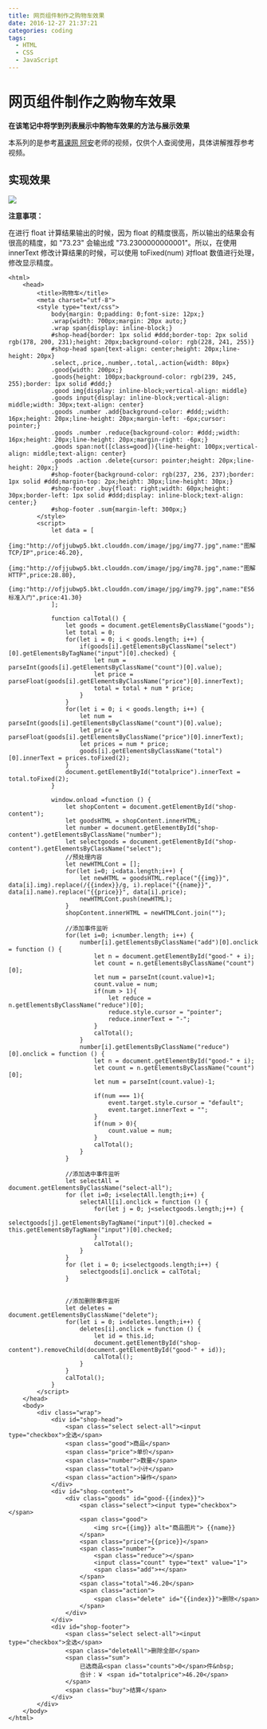 ```yaml
---
title: 网页组件制作之购物车效果
date: 2016-12-27 21:37:21
categories: coding
tags:
  - HTML
  - CSS
  - JavaScript
---
```

# 网页组件制作之购物车效果

**在该笔记中将学到列表展示中购物车效果的方法与展示效果**

本系列的是参考[慕课网 阿安](http://www.imooc.com/u/101164/courses?sort=publish)老师的视频，仅供个人查阅使用，具体讲解推荐参考视频。

## 实现效果

![](http://ofjjubwp5.bkt.clouddn.com/image/jpg/img81.PNG)

**注意事项：**

在进行 float 计算结果输出的时候，因为 float 的精度很高，所以输出的结果会有很高的精度，如 "73.23" 会输出成 "73.2300000000001"。所以，在使用 innerText 修改计算结果的时候，可以使用 toFixed(num) 对float 数值进行处理，修改显示精度。

<!--mroe-->
	
	<html>
	    <head>
	        <title>购物车</title>
	        <meta charset="utf-8">
	        <style type="text/css">
	            body{margin: 0;padding: 0;font-size: 12px;}
	            .wrap{width: 700px;margin: 20px auto;}
	            .wrap span{display: inline-block;}
	            #shop-head{border: 1px solid #ddd;border-top: 2px solid rgb(178, 200, 231);height: 20px;background-color: rgb(228, 241, 255)}
	            #shop-head span{text-align: center;height: 20px;line-height: 20px}
	            .select,.price,.number,.total,.action{width: 80px}
	            .good{width: 200px;}
	            .goods{height: 100px;background-color: rgb(239, 245, 255);border: 1px solid #ddd;}
	            .good img{display: inline-block;vertical-align: middle}
	            .goods input{display: inline-block;vertical-align: middle;width: 30px;text-align: center}
	            .goods .number .add{background-color: #ddd;;width: 16px;height: 20px;line-height: 20px;margin-left: -6px;cursor: pointer;}
	            .goods .number .reduce{background-color: #ddd;;width: 16px;height: 20px;line-height: 20px;margin-right: -6px;}
	            .goods span:not([class=good]){line-height: 100px;vertical-align: middle;text-align: center}
	            .goods .action .delete{cursor: pointer;height: 20px;line-height: 20px;}
	            #shop-footer{background-color: rgb(237, 236, 237);border: 1px solid #ddd;margin-top: 2px;height: 30px;line-height: 30px;}
	            #shop-footer .buy{float: right;width: 60px;height: 30px;border-left: 1px solid #ddd;display: inline-block;text-align: center;}
	            #shop-footer .sum{margin-left: 300px;}
	        </style>
	        <script>
	            let data = [  
	                {img:"http://ofjjubwp5.bkt.clouddn.com/image/jpg/img77.jpg",name:"图解TCP/IP",price:46.20},
	                {img:"http://ofjjubwp5.bkt.clouddn.com/image/jpg/img78.jpg",name:"图解HTTP",price:28.80},
	                {img:"http://ofjjubwp5.bkt.clouddn.com/image/jpg/img79.jpg",name:"ES6标准入门",price:41.30}
	            ];
	
	            function calTotal() {  
	                let goods = document.getElementsByClassName("goods");
	                let total = 0;
	                for(let i = 0; i < goods.length; i++) {
	                    if(goods[i].getElementsByClassName("select")[0].getElementsByTagName("input")[0].checked) {
	                        let num = parseInt(goods[i].getElementsByClassName("count")[0].value);
	                        let price = parseFloat(goods[i].getElementsByClassName("price")[0].innerText);
	                        total = total + num * price;
	                    }
	                }
	                for(let i = 0; i < goods.length; i++) {
	                    let num = parseInt(goods[i].getElementsByClassName("count")[0].value);
	                    let price = parseFloat(goods[i].getElementsByClassName("price")[0].innerText);
	                    let prices = num * price;
	                    goods[i].getElementsByClassName("total")[0].innerText = prices.toFixed(2);
	                }
	                document.getElementById("totalprice").innerText = total.toFixed(2);
	            }
	
	            window.onload =function () {  
	                let shopContent = document.getElementById("shop-content");
	                let goodsHTML = shopContent.innerHTML;
	                let number = document.getElementById("shop-content").getElementsByClassName("number");
	                let selectgoods = document.getElementById("shop-content").getElementsByClassName("select");
	                //预处理内容
	                let newHTMLCont = [];
	                for(let i=0; i<data.length;i++) {
	                    let newHTML = goodsHTML.replace("{{img}}", data[i].img).replace(/{{index}}/g, i).replace("{{name}}", data[i].name).replace("{{price}}", data[i].price);
	                    newHTMLCont.push(newHTML);
	                }
	                shopContent.innerHTML = newHTMLCont.join("");
	
	                //添加事件监听
	                for(let i=0; i<number.length; i++) {
	                    number[i].getElementsByClassName("add")[0].onclick = function () {  
	                        let n = document.getElementById("good-" + i);
	                        let count = n.getElementsByClassName("count")[0];
	                        let num = parseInt(count.value)+1;
	                        count.value = num;
	                        if(num > 1){
	                            let reduce = n.getElementsByClassName("reduce")[0];
	                            reduce.style.cursor = "pointer";
	                            reduce.innerText = "-";
	                        }
	                        calTotal();
	                    }
	                    number[i].getElementsByClassName("reduce")[0].onclick = function () { 
	                        let n = document.getElementById("good-" + i); 
	                        let count = n.getElementsByClassName("count")[0];
	                        let num = parseInt(count.value)-1;
	                        
	                        if(num === 1){
	                            event.target.style.cursor = "default";
	                            event.target.innerText = "";
	                        }
	                        if(num > 0){
	                            count.value = num;
	                        }
	                        calTotal();       
	                    }
	                }
	
	                //添加选中事件监听
	                let selectAll = document.getElementsByClassName("select-all");
	                for (let i=0; i<selectAll.length;i++) {
	                    selectAll[i].onclick = function () {
	                        for(let j = 0; j<selectgoods.length;j++) {
	                            selectgoods[j].getElementsByTagName("input")[0].checked = this.getElementsByTagName("input")[0].checked;
	                        }
	                        calTotal(); 
	                    }
	                }
	                for (let i = 0; i<selectgoods.length;i++) {
	                    selectgoods[i].onclick = calTotal;
	                }
	
	
	                //添加删除事件监听
	                let deletes = document.getElementsByClassName("delete");
	                for(let i = 0; i<deletes.length;i++) {
	                    deletes[i].onclick = function () {  
	                        let id = this.id;
	                        document.getElementById("shop-content").removeChild(document.getElementById("good-" + id));
	                        calTotal(); 
	                    }
	                }
	                calTotal();
	            }
	        </script>
	    </head>
	    <body>
	        <div class="wrap">
	            <div id="shop-head">
	                <span class="select select-all"><input type="checkbox">全选</span>
	                <span class="good">商品</span>
	                <span class="price">单价</span>
	                <span class="number">数量</span>
	                <span class="total">小计</span>
	                <span class="action">操作</span>
	            </div>
	            <div id="shop-content">
	                <div class="goods" id="good-{{index}}">
	                    <span class="select"><input type="checkbox"></span>
	                    <span class="good">
	                        <img src={{img}} alt="商品图片"> {{name}}
	                    </span>
	                    <span class="price">{{price}}</span>
	                    <span class="number">
	                        <span class="reduce"></span>
	                        <input class="count" type="text" value="1">
	                        <span class="add">+</span>
	                    </span>
	                    <span class="total">46.20</span>
	                    <span class="action">
	                        <span class="delete" id="{{index}}">删除</span>
	                    </span>
	                </div>
	            </div>
	            <div id="shop-footer">
	                <span class="select select-all"><input type="checkbox">全选</span>
	                <span class="deleteAll">删除全部</span>
	                <span class="sum">
	                    已选商品<span class="counts">0</span>件&nbsp;
	                    合计：￥ <span id="totalprice">46.20</span>
	                </span>
	                <span class="buy">结算</span>
	            </div>
	        </div>
	    </body>
	</html>
	
